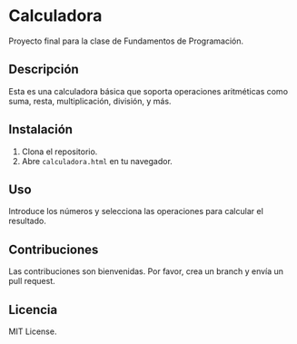 # Calculadora

Proyecto final para la clase de Fundamentos de Programación.

## Descripción
Esta es una calculadora básica que soporta operaciones aritméticas como suma, resta, multiplicación, división, y más.

## Instalación
1. Clona el repositorio.
2. Abre `calculadora.html` en tu navegador.

## Uso
Introduce los números y selecciona las operaciones para calcular el resultado.

## Contribuciones
Las contribuciones son bienvenidas. Por favor, crea un branch y envía un pull request.

## Licencia
MIT License.

